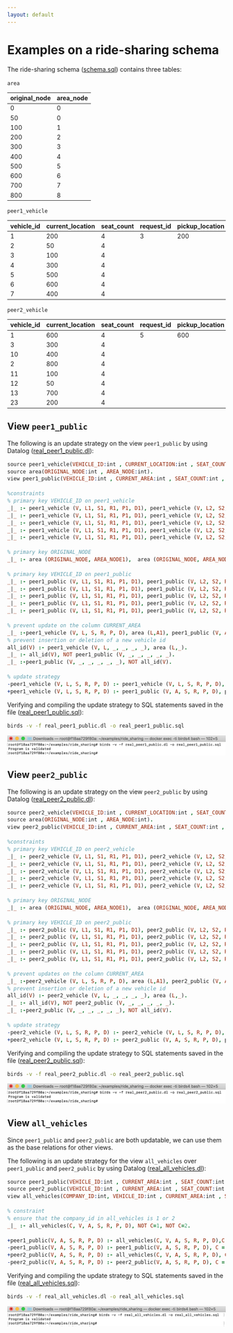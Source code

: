 ```yaml
---
layout: default
---
```


# Examples on a ride-sharing schema

The ride-sharing schema ([schema.sql]({{site.github.repository_url}}/tree/master/examples/ride_sharing/schema.sql)) contains three tables:

`area` 

 original_node | area_node 
---------------|-----------
             0 |         0
            50 |         0
           100 |         1
           200 |         2
           300 |         3
           400 |         4
           500 |         5
           600 |         6
           700 |         7
           800 |         8

`peer1_vehicle`

vehicle_id | current_location | seat_count | request_id | pickup_location | dropoff_location 
------------|------------------|------------|------------|-----------------|------------------
          1 |              200 |          4 |          3 |             200 |              300
          2 |               50 |          4 |            |                 |                 
          3 |              100 |          4 |            |                 |                 
          4 |              300 |          4 |            |                 |                 
          5 |              500 |          4 |            |                 |                 
          6 |              600 |          4 |            |                 |                 
          7 |              400 |          4 |            |                 |                 

`peer2_vehicle`

 vehicle_id | current_location | seat_count | request_id | pickup_location | dropoff_location 
 ------------|------------------|------------|------------|-----------------|------------------
          1 |              600 |          4 |          5 |             600 |              700
          3 |              300 |          4 |            |                 |                 
         10 |              400 |          4 |            |                 |                 
          2 |              800 |          4 |            |                 |                 
         11 |              100 |          4 |            |                 |                 
         12 |               50 |          4 |            |                 |                 
         13 |              700 |          4 |            |                 |                 
         23 |              200 |          4 |            |                 |    

## View `peer1_public`

The following is an update strategy on the view `peer1_public` by using Datalog ([real_peer1_public.dl]({{site.github.repository_url}}/tree/master/examples/ride_sharing/real_peer1_public.dl)):

```prolog
source peer1_vehicle(VEHICLE_ID:int , CURRENT_LOCATION:int , SEAT_COUNT:int , REQUEST_ID:int , PICKUP_LOCATION:int , DROPOFF_LOCATION:int).
source area(ORIGINAL_NODE:int , AREA_NODE:int).
view peer1_public(VEHICLE_ID:int , CURRENT_AREA:int , SEAT_COUNT:int , REQUEST_ID:int , PICKUP_LOCATION:int , DROPOFF_LOCATION:int).

%constraints
% primary key VEHICLE_ID on peer1_vehicle
_|_ :- peer1_vehicle (V, L1, S1, R1, P1, D1), peer1_vehicle (V, L2, S2, R2, P2, D2), NOT L1 = L2.
_|_ :- peer1_vehicle (V, L1, S1, R1, P1, D1), peer1_vehicle (V, L2, S2, R2, P2, D2), NOT S1 = S2.
_|_ :- peer1_vehicle (V, L1, S1, R1, P1, D1), peer1_vehicle (V, L2, S2, R2, P2, D2), NOT R1 = R2.
_|_ :- peer1_vehicle (V, L1, S1, R1, P1, D1), peer1_vehicle (V, L2, S2, R2, P2, D2), NOT P1 = P2.
_|_ :- peer1_vehicle (V, L1, S1, R1, P1, D1), peer1_vehicle (V, L2, S2, R2, P2, D2), NOT D1 = D2.

% primary key ORIGINAL_NODE
_|_ :- area (ORIGINAL_NODE, AREA_NODE1),  area (ORIGINAL_NODE, AREA_NODE2), NOT AREA_NODE1 = AREA_NODE2.

% primary key VEHICLE_ID on peer1_public
_|_ :- peer1_public (V, L1, S1, R1, P1, D1), peer1_public (V, L2, S2, R2, P2, D2), NOT L1 = L2.
_|_ :- peer1_public (V, L1, S1, R1, P1, D1), peer1_public (V, L2, S2, R2, P2, D2), NOT S1 = S2.
_|_ :- peer1_public (V, L1, S1, R1, P1, D1), peer1_public (V, L2, S2, R2, P2, D2), NOT R1 = R2.
_|_ :- peer1_public (V, L1, S1, R1, P1, D1), peer1_public (V, L2, S2, R2, P2, D2), NOT P1 = P2.
_|_ :- peer1_public (V, L1, S1, R1, P1, D1), peer1_public (V, L2, S2, R2, P2, D2), NOT D1 = D2.

% prevent update on the column CURRENT_AREA
_|_ :-peer1_vehicle (V, L, S, R, P, D), area (L,A1), peer1_public (V, A2, _, _, _, _), NOT A1 = A2.
% prevent insertion or deletion of a new vehicle id
all_id(V) :- peer1_vehicle (V, L, _, _, _, _), area (L,_).
_|_ :- all_id(V), NOT peer1_public (V, _, _, _, _, _).
_|_ :-peer1_public (V, _, _, _, _, _), NOT all_id(V).

% update strategy
-peer1_vehicle (V, L, S, R, P, D) :- peer1_vehicle (V, L, S, R, P, D), area (L,A), not peer1_public(V, A, S, R, P, D).
+peer1_vehicle (V, L, S, R, P, D) :- peer1_public (V, A, S, R, P, D), peer1_vehicle (V,L,_, _, _, _), area (L,A), not peer1_vehicle(V, L, S, R, P, D).
```

Verifying and compiling the update strategy to SQL statements saved in the file ([real_peer1_public.sql]({{site.github.repository_url}}/tree/master/examples/ride_sharing/real_peer1_public.sql)):
   
```bash
birds -v -f real_peer1_public.dl -o real_peer1_public.sql
```

![peer1-public-compile](assets/images/peer1-public-compilation.png)

## View `peer2_public`

The following is an update strategy on the view `peer2_public` by using Datalog ([real_peer2_public.dl]({{site.github.repository_url}}/tree/master/examples/ride_sharing/real_peer2_public.dl)):

```prolog
source peer2_vehicle(VEHICLE_ID:int , CURRENT_LOCATION:int , SEAT_COUNT:int , REQUEST_ID:int , PICKUP_LOCATION:int , DROPOFF_LOCATION:int).
source area(ORIGINAL_NODE:int , AREA_NODE:int).
view peer2_public(VEHICLE_ID:int , CURRENT_AREA:int , SEAT_COUNT:int , REQUEST_ID:int , PICKUP_LOCATION:int , DROPOFF_LOCATION:int).

%constraints
% primary key VEHICLE_ID on peer2_vehicle
_|_ :- peer2_vehicle (V, L1, S1, R1, P1, D1), peer2_vehicle (V, L2, S2, R2, P2, D2), NOT L1 = L2.
_|_ :- peer2_vehicle (V, L1, S1, R1, P1, D1), peer2_vehicle (V, L2, S2, R2, P2, D2), NOT S1 = S2.
_|_ :- peer2_vehicle (V, L1, S1, R1, P1, D1), peer2_vehicle (V, L2, S2, R2, P2, D2), NOT R1 = R2.
_|_ :- peer2_vehicle (V, L1, S1, R1, P1, D1), peer2_vehicle (V, L2, S2, R2, P2, D2), NOT P1 = P2.
_|_ :- peer2_vehicle (V, L1, S1, R1, P1, D1), peer2_vehicle (V, L2, S2, R2, P2, D2), NOT D1 = D2.

% primary key ORIGINAL_NODE
_|_ :- area (ORIGINAL_NODE, AREA_NODE1),  area (ORIGINAL_NODE, AREA_NODE2), NOT AREA_NODE1 = AREA_NODE2.

% primary key VEHICLE_ID on peer2_public
_|_ :- peer2_public (V, L1, S1, R1, P1, D1), peer2_public (V, L2, S2, R2, P2, D2), NOT L1 = L2.
_|_ :- peer2_public (V, L1, S1, R1, P1, D1), peer2_public (V, L2, S2, R2, P2, D2), NOT S1 = S2.
_|_ :- peer2_public (V, L1, S1, R1, P1, D1), peer2_public (V, L2, S2, R2, P2, D2), NOT R1 = R2.
_|_ :- peer2_public (V, L1, S1, R1, P1, D1), peer2_public (V, L2, S2, R2, P2, D2), NOT P1 = P2.
_|_ :- peer2_public (V, L1, S1, R1, P1, D1), peer2_public (V, L2, S2, R2, P2, D2), NOT D1 = D2.

% prevent updates on the column CURRENT_AREA
_|_ :-peer2_vehicle (V, L, S, R, P, D), area (L,A1), peer2_public (V, A2, _, _, _, _), NOT A1 = A2.
% prevent insertion or deletion of a new vehicle id
all_id(V) :- peer2_vehicle (V, L, _, _, _, _), area (L,_).
_|_ :- all_id(V), NOT peer2_public (V, _, _, _, _, _).
_|_ :-peer2_public (V, _, _, _, _, _), NOT all_id(V).

% update strategy
-peer2_vehicle (V, L, S, R, P, D) :- peer2_vehicle (V, L, S, R, P, D), area (L,A), not peer2_public(V, A, S, R, P, D).
+peer2_vehicle (V, L, S, R, P, D) :- peer2_public (V, A, S, R, P, D), peer2_vehicle (V,L,_, _, _, _), area (L,A), not peer2_vehicle(V, L, S, R, P, D).
```

Verifying and compiling the update strategy to SQL statements saved in the file ([real_peer2_public.sql]({{site.github.repository_url}}/tree/master/examples/ride_sharing/real_peer2_public.sql)):
   
```bash
birds -v -f real_peer2_public.dl -o real_peer2_public.sql
```

![peer2-public-compile](assets/images/peer2-public-compilation.png)


## View `all_vehicles`

Since `peer1_public` and `peer2_public` are both updatable, we can use them as the base relations for other views.

The following is an update strategy for the view `all_vehicles` over `peer1_public` and `peer2_public` by using Datalog ([real_all_vehicles.dl]({{site.github.repository_url}}/tree/master/examples/ride_sharing/real_all_vehicles.dl)):

```prolog
source peer1_public(VEHICLE_ID:int , CURRENT_AREA:int , SEAT_COUNT:int , REQUEST_ID:int , PICKUP_LOCATION:int , DROPOFF_LOCATION:int).
source peer2_public(VEHICLE_ID:int , CURRENT_AREA:int , SEAT_COUNT:int , REQUEST_ID:int , PICKUP_LOCATION:int , DROPOFF_LOCATION:int).
view all_vehicles(COMPANY_ID:int, VEHICLE_ID:int , CURRENT_AREA:int , SEAT_COUNT:int , REQUEST_ID:int , PICKUP_LOCATION:int , DROPOFF_LOCATION:int).

% constraint
% ensure that the company_id in all_vehicles is 1 or 2
_|_ :- all_vehicles(C, V, A, S, R, P, D), NOT C=1, NOT C=2.

+peer1_public(V, A, S, R, P, D) :- all_vehicles(C, V, A, S, R, P, D),C = 1, NOT peer1_public(V, A, S, R, P, D).
-peer1_public(V, A, S, R, P, D) :- peer1_public(V, A, S, R, P, D), C = 1, NOT all_vehicles(C, V, A, S, R, P, D).
+peer2_public(V, A, S, R, P, D) :- all_vehicles(C, V, A, S, R, P, D), C = 2, NOT peer2_public(V, A, S, R, P, D).
-peer2_public(V, A, S, R, P, D) :- peer2_public(V, A, S, R, P, D), C = 2, NOT all_vehicles(C, V, A, S, R, P, D).
```

Verifying and compiling the update strategy to SQL statements saved in the file ([real_all_vehicles.sql]({{site.github.repository_url}}/tree/master/examples/ride_sharing/real_all_vehicles.sql)):
    
```bash
birds -v -f real_all_vehicles.dl -o real_all_vehicles.sql
```

![all-vehicle-compile](assets/images/all-vehicle-compilation.png)
